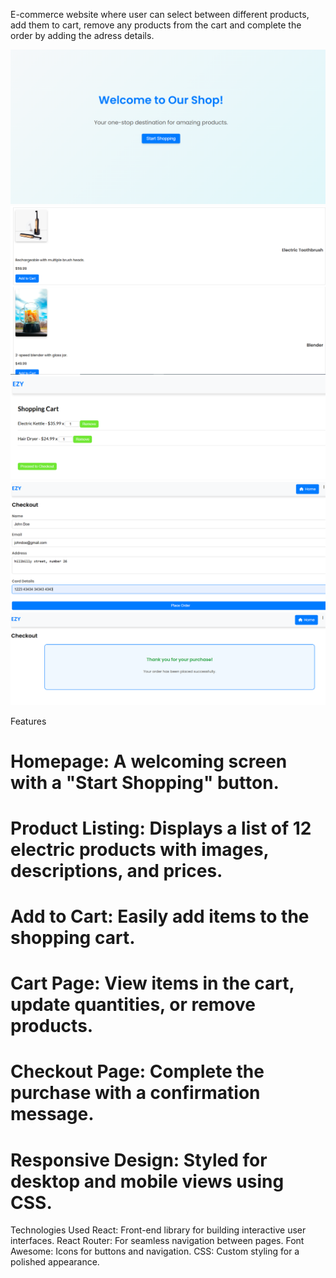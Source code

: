 E-commerce website where user can select between different products, add them to cart, remove any products from the cart and complete the order by adding the adress details.

![alt text](https://github.com/AtanasoaieD/shopping-cart/blob/main/src/finals/2.png)
![alt text](https://github.com/AtanasoaieD/shopping-cart/blob/main/src/finals/1.png)
![alt text](https://github.com/AtanasoaieD/shopping-cart/blob/main/src/finals/3.png)
![alt text](https://github.com/AtanasoaieD/shopping-cart/blob/main/src/finals/4.png)
![alt text](https://github.com/AtanasoaieD/shopping-cart/blob/main/src/finals/5.png)

Features
# Homepage: A welcoming screen with a "Start Shopping" button.
# Product Listing: Displays a list of 12 electric products with images, descriptions, and prices.
# Add to Cart: Easily add items to the shopping cart.
# Cart Page: View items in the cart, update quantities, or remove products.
# Checkout Page: Complete the purchase with a confirmation message.
# Responsive Design: Styled for desktop and mobile views using CSS.


Technologies Used
React: Front-end library for building interactive user interfaces.
React Router: For seamless navigation between pages.
Font Awesome: Icons for buttons and navigation.
CSS: Custom styling for a polished appearance.